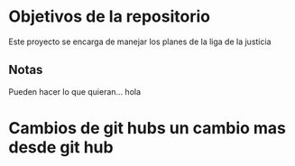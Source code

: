 # Objetivos de la repositorio

Este proyecto se encarga de manejar los planes de la liga de la justicia


## Notas
Pueden hacer lo que quieran...
hola

# Cambios de git hubs un cambio mas desde git hub 
